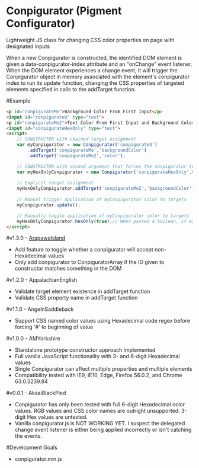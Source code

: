# Conpigurator (Pigment Configurator)

Lightweight JS class for changing CSS color properties on page with designated inputs

When a new Conpigurator is constructed, the identified DOM element is given a data-conpigurator-index attribute and an "onChange" event listener. When the DOM element experiences a change event, it will trigger the Conpigurator object in memory associated with the element's conpigurator index to run its update function, changing the CSS properties of targeted elements specified in calls to the addTarget function.

#Example
```html
<p id="conpigurateMe">Background Color From First Input</p>
<input id="conpigurateU" type="text">
<p id="conpigurateMe2">Text Color From First Input and Background Color From Second Input (Hexadecimal values ONLY)</p>
<input id="conpigurateHexOnly" type="text">
<script>
	// CONSTRUCTOR with chained target assignment
	var myConpigurator = new Conpigurator('conpigurateU')
		.addTarget('conpigurateMe','backgroundColor')
		.addTarget('conpigurateMe2','color');

	// CONSTRUCTOR with second argument that forces the conpigurator to only accept Hexadecimal values
	var myHexOnlyConpigurator = new Conpigurator('conpigurateHexOnly',true);
	
	// Explicit target assignment
	myHexOnlyConpigurator.addTarget('conpigurateMe2','backgroundColor');
		
	// Manual trigger application of myConpigurator color to targets
	myConpigurator.update();

	// Manually toggle application of myConpigurator color to targets
	myHexOnlyConpigurator.hexOnly(true);// When passed a boolean, it expressly sets the Conpigurator hexLock property. Given any other (including no) arguments, it inverts the hexLock property.
</script>
```
#v1.3.0 - <a href="https://en.wikipedia.org/wiki/List_of_pig_breeds">ArapawaIsland</a>
- Add feature to toggle whether a conpigurator will accept non-Hexadecimal values
- Only add conpigurator to ConpiguratorArray if the ID given to constructor matches something in the DOM

#v1.2.0 - AppalachianEnglish
- Validate target element existence in addTarget function
- Validate CSS property name in addTarget function

#v1.1.0 - AngelnSaddleback
- Support CSS named color values using Hexadecimal code regex before forcing '#' to beginning of value

#v1.0.0 - AMYorkshire
- Standalone prototype constructor approach implemented
- Full vanilla JavaScript functionality with 3- and 6-digit Hexadecimal values
- Single Conpigurator can affect multiple properties and multiple elements
- Compatibility tested with IE9, IE10, Edge, Firefox 56.0.2, and Chrome 63.0.3239.84

#v0.0.1 - AksaiBlackPied
- Conpigurator has only been tested with full 6-digit Hexadecimal color values. RGB values and CSS color names are outright unsupported. 3-digit Hex values are untested.
- Vanilla conpigurator.js is NOT WORKING YET. I suspect the delegated change event listener is either being applied incorrectly or isn't catching the events.

#Development Goals
- conpigurator.min.js
```
